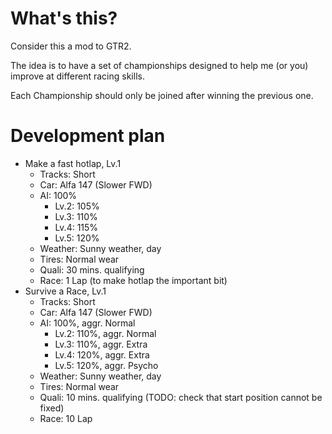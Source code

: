 # What's this?

Consider this a mod to GTR2.

The idea is to have a set of championships designed to help me (or you) improve at different racing skills.

Each Championship should only be joined after winning the previous one.

# Development plan
- Make a fast hotlap, Lv.1
  - Tracks: Short
  - Car: Alfa 147 (Slower FWD)
  - AI: 100%
    - Lv.2: 105%
    - Lv.3: 110%
    - Lv.4: 115%
    - Lv.5: 120%
  - Weather: Sunny weather, day
  - Tires: Normal wear
  - Quali: 30 mins. qualifying
  - Race: 1 Lap (to make hotlap the important bit)
- Survive a Race, Lv.1
  - Tracks: Short
  - Car: Alfa 147 (Slower FWD)
  - AI: 100%, aggr. Normal
    - Lv.2: 110%, aggr. Normal
    - Lv.3: 110%, aggr. Extra
    - Lv.4: 120%, aggr. Extra
    - Lv.5: 120%, aggr. Psycho
  - Weather: Sunny weather, day
  - Tires: Normal wear
  - Quali: 10 mins. qualifying (TODO: check that start position cannot be fixed)
  - Race: 10 Lap
